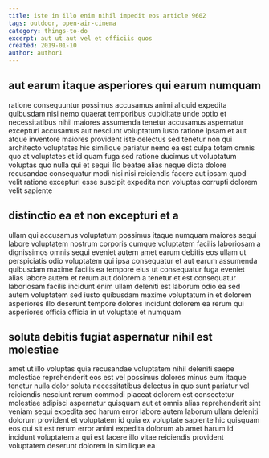```yaml
---
title: iste in illo enim nihil impedit eos article 9602
tags: outdoor, open-air-cinema
category: things-to-do
excerpt: aut ut aut vel et officiis quos
created: 2019-01-10
author: author1
---
```


## aut earum itaque asperiores qui earum numquam

ratione consequuntur possimus accusamus animi aliquid expedita quibusdam nisi nemo quaerat temporibus cupiditate unde optio et necessitatibus nihil maiores assumenda tenetur accusamus aspernatur excepturi accusamus aut nesciunt voluptatum iusto ratione ipsam et aut atque inventore maiores provident iste delectus sed tenetur non qui architecto voluptates hic similique pariatur nemo ea est culpa totam omnis quo at voluptates et id quam fuga sed ratione ducimus ut voluptatum voluptas quo nulla qui et sequi illo beatae alias neque dicta dolore recusandae consequatur modi nisi nisi reiciendis facere aut ipsam quod velit ratione excepturi esse suscipit expedita non voluptas corrupti dolorem velit sapiente

## distinctio ea et non excepturi et a

ullam qui accusamus voluptatum possimus itaque numquam maiores sequi labore voluptatem nostrum corporis cumque voluptatem facilis laboriosam a dignissimos omnis sequi eveniet autem amet earum debitis eos ullam ut perspiciatis odio voluptatem qui ipsa consequatur et aut earum assumenda quibusdam maxime facilis ea tempore eius ut consequatur fuga eveniet alias labore autem et rerum aut dolorem a tenetur et est consequatur laboriosam facilis incidunt enim ullam deleniti est laborum odio ea sed autem voluptatem sed iusto quibusdam maxime voluptatum in et dolorem asperiores illo deserunt tempore dolores incidunt dolorem ea rerum qui asperiores officia officia in ut voluptate et numquam

## soluta debitis fugiat aspernatur nihil est molestiae

amet ut illo voluptas quia recusandae voluptatem nihil deleniti saepe molestiae reprehenderit eos est vel possimus dolores minus eum itaque tenetur nulla dolor soluta necessitatibus delectus in quo sunt pariatur vel reiciendis nesciunt rerum commodi placeat dolorem est consectetur molestiae adipisci aspernatur quisquam aut et omnis alias reprehenderit sint veniam sequi expedita sed harum error labore autem laborum ullam deleniti dolorum provident et voluptatem id quia ex voluptate sapiente hic quisquam eos qui sit est rerum error animi expedita dolorum ab amet harum id incidunt voluptatem a qui est facere illo vitae reiciendis provident voluptatem deserunt dolorem in similique ea
